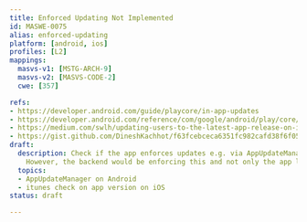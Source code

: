 ```yaml
---
title: Enforced Updating Not Implemented
id: MASWE-0075
alias: enforced-updating
platform: [android, ios]
profiles: [L2]
mappings:
  masvs-v1: [MSTG-ARCH-9]
  masvs-v2: [MASVS-CODE-2]
  cwe: [357]

refs:
- https://developer.android.com/guide/playcore/in-app-updates
- https://developer.android.com/reference/com/google/android/play/core/appupdate/AppUpdateManager
- https://medium.com/swlh/updating-users-to-the-latest-app-release-on-ios-ed96e4c76705
- https://gist.github.com/DineshKachhot/f63fcebceca6351fc982cafd38f6f05c
draft:
  description: Check if the app enforces updates e.g. via AppUpdateManager on Android.
    However, the backend would be enforcing this and not only the app locally.
  topics:
  - AppUpdateManager on Android
  - itunes check on app version on iOS
status: draft

---
```


